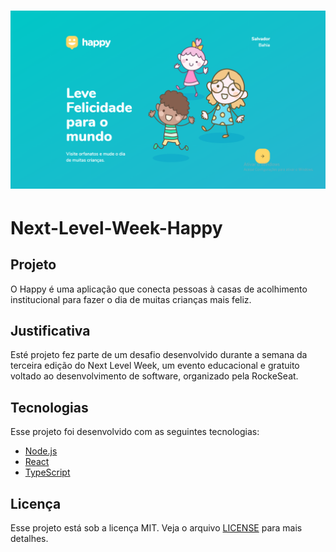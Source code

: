 <h1 align="center">
    <img alt="Happy" title="Happy" src=".github/Screen.png" />
</h1>

# Next-Level-Week-Happy

## Projeto

O Happy é uma aplicação que conecta pessoas à casas de acolhimento institucional para fazer o dia de muitas crianças mais feliz.

## Justificativa 

Esté projeto fez parte de um desafio desenvolvido durante a semana da terceira edição do Next Level Week, um evento educacional e gratuito voltado ao desenvolvimento de software,
organizado pela RockeSeat.       

## Tecnologias

Esse projeto foi desenvolvido com as seguintes tecnologias:

- [Node.js](https://nodejs.org/en/)
- [React](https://reactjs.org)
- [TypeScript](https://www.typescriptlang.org/)

## Licença

Esse projeto está sob a licença MIT. Veja o arquivo [LICENSE](LICENSE.md) para mais detalhes.

